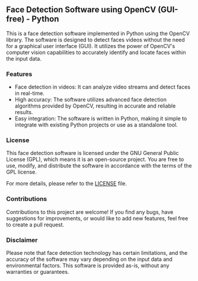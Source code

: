 ## Face Detection Software using OpenCV (GUI-free) - Python

This is a face detection software implemented in Python using the OpenCV library. The software is designed to detect faces videos without the need for a graphical user interface (GUI). It utilizes the power of OpenCV's computer vision capabilities to accurately identify and locate faces within the input data.

### Features

- Face detection in videos: It can analyze video streams and detect faces in real-time.
- High accuracy: The software utilizes advanced face detection algorithms provided by OpenCV, resulting in accurate and reliable results.
- Easy integration: The software is written in Python, making it simple to integrate with existing Python projects or use as a standalone tool.


### License

This face detection software is licensed under the GNU General Public License (GPL), which means it is an open-source project. You are free to use, modify, and distribute the software in accordance with the terms of the GPL license.

For more details, please refer to the [LICENSE](LICENSE) file.

### Contributions

Contributions to this project are welcome! If you find any bugs, have suggestions for improvements, or would like to add new features, feel free to create a pull request.

### Disclaimer

Please note that face detection technology has certain limitations, and the accuracy of the software may vary depending on the input data and environmental factors. This software is provided as-is, without any warranties or guarantees.
